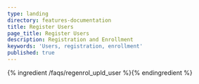 ```yaml
---
type: landing
directory: features-documentation
title: Register Users
page_title: Register Users
description: Registration and Enrollment
keywords: 'Users, registration, enrollment'
published: true
---
```



{% ingredient /faqs/regenrol_upld_user %}{% endingredient %}
